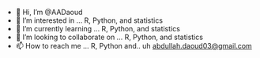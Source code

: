 - 👋 Hi, I’m @AADaoud
- 👀 I’m interested in ... R, Python, and statistics
- 🌱 I’m currently learning ... R, Python, and statistics
- 💞️ I’m looking to collaborate on ... R, Python, and statistics
- 📫 How to reach me ... R, Python and.. uh abdullah.daoud03@gmail.com

<!---
AADaoud/AADaoud is a ✨ special ✨ repository because its `README.md` (this file) appears on your GitHub profile.
You can click the Preview link to take a look at your changes.
--->
